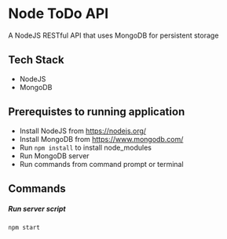 # Node ToDo API #
A NodeJS RESTful API that uses MongoDB for persistent storage

## Tech Stack ##
* NodeJS
* MongoDB
 
## Prerequistes to running application ##
* Install NodeJS from https://nodejs.org/
* Install MongoDB from https://www.mongodb.com/
* Run `npm install` to install node_modules
* Run MongoDB server
* Run commands from command prompt or terminal

## Commands 
##### Run server script  ### 
`npm start`

